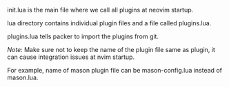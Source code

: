 init.lua is the main file where we call all plugins at neovim startup.

lua directory contains individual plugin files and a file called plugins.lua.

plugins.lua tells packer to import the plugins from git.




*Note*: Make sure not to keep the name of the plugin file same as plugin, it can cause integration issues at nvim startup. 

For example, name of mason plugin file can be mason-config.lua instead of mason.lua.

